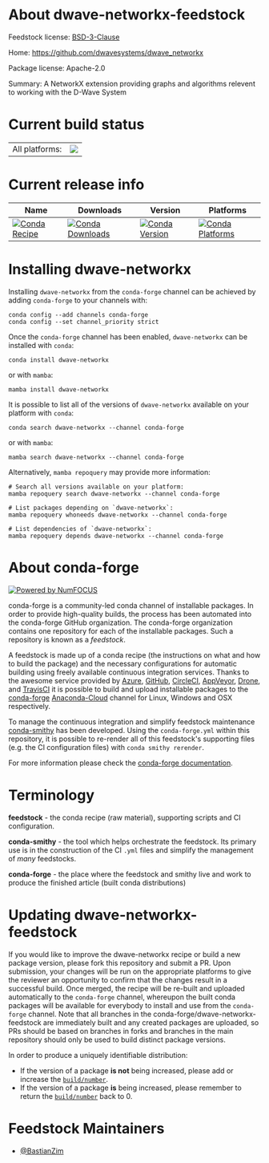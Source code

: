 About dwave-networkx-feedstock
==============================

Feedstock license: [BSD-3-Clause](https://github.com/conda-forge/dwave-networkx-feedstock/blob/main/LICENSE.txt)

Home: https://github.com/dwavesystems/dwave_networkx

Package license: Apache-2.0

Summary: A NetworkX extension providing graphs and algorithms relevent to working with the D-Wave System

Current build status
====================


<table><tr><td>All platforms:</td>
    <td>
      <a href="https://dev.azure.com/conda-forge/feedstock-builds/_build/latest?definitionId=15714&branchName=main">
        <img src="https://dev.azure.com/conda-forge/feedstock-builds/_apis/build/status/dwave-networkx-feedstock?branchName=main">
      </a>
    </td>
  </tr>
</table>

Current release info
====================

| Name | Downloads | Version | Platforms |
| --- | --- | --- | --- |
| [![Conda Recipe](https://img.shields.io/badge/recipe-dwave--networkx-green.svg)](https://anaconda.org/conda-forge/dwave-networkx) | [![Conda Downloads](https://img.shields.io/conda/dn/conda-forge/dwave-networkx.svg)](https://anaconda.org/conda-forge/dwave-networkx) | [![Conda Version](https://img.shields.io/conda/vn/conda-forge/dwave-networkx.svg)](https://anaconda.org/conda-forge/dwave-networkx) | [![Conda Platforms](https://img.shields.io/conda/pn/conda-forge/dwave-networkx.svg)](https://anaconda.org/conda-forge/dwave-networkx) |

Installing dwave-networkx
=========================

Installing `dwave-networkx` from the `conda-forge` channel can be achieved by adding `conda-forge` to your channels with:

```
conda config --add channels conda-forge
conda config --set channel_priority strict
```

Once the `conda-forge` channel has been enabled, `dwave-networkx` can be installed with `conda`:

```
conda install dwave-networkx
```

or with `mamba`:

```
mamba install dwave-networkx
```

It is possible to list all of the versions of `dwave-networkx` available on your platform with `conda`:

```
conda search dwave-networkx --channel conda-forge
```

or with `mamba`:

```
mamba search dwave-networkx --channel conda-forge
```

Alternatively, `mamba repoquery` may provide more information:

```
# Search all versions available on your platform:
mamba repoquery search dwave-networkx --channel conda-forge

# List packages depending on `dwave-networkx`:
mamba repoquery whoneeds dwave-networkx --channel conda-forge

# List dependencies of `dwave-networkx`:
mamba repoquery depends dwave-networkx --channel conda-forge
```


About conda-forge
=================

[![Powered by
NumFOCUS](https://img.shields.io/badge/powered%20by-NumFOCUS-orange.svg?style=flat&colorA=E1523D&colorB=007D8A)](https://numfocus.org)

conda-forge is a community-led conda channel of installable packages.
In order to provide high-quality builds, the process has been automated into the
conda-forge GitHub organization. The conda-forge organization contains one repository
for each of the installable packages. Such a repository is known as a *feedstock*.

A feedstock is made up of a conda recipe (the instructions on what and how to build
the package) and the necessary configurations for automatic building using freely
available continuous integration services. Thanks to the awesome service provided by
[Azure](https://azure.microsoft.com/en-us/services/devops/), [GitHub](https://github.com/),
[CircleCI](https://circleci.com/), [AppVeyor](https://www.appveyor.com/),
[Drone](https://cloud.drone.io/welcome), and [TravisCI](https://travis-ci.com/)
it is possible to build and upload installable packages to the
[conda-forge](https://anaconda.org/conda-forge) [Anaconda-Cloud](https://anaconda.org/)
channel for Linux, Windows and OSX respectively.

To manage the continuous integration and simplify feedstock maintenance
[conda-smithy](https://github.com/conda-forge/conda-smithy) has been developed.
Using the ``conda-forge.yml`` within this repository, it is possible to re-render all of
this feedstock's supporting files (e.g. the CI configuration files) with ``conda smithy rerender``.

For more information please check the [conda-forge documentation](https://conda-forge.org/docs/).

Terminology
===========

**feedstock** - the conda recipe (raw material), supporting scripts and CI configuration.

**conda-smithy** - the tool which helps orchestrate the feedstock.
                   Its primary use is in the construction of the CI ``.yml`` files
                   and simplify the management of *many* feedstocks.

**conda-forge** - the place where the feedstock and smithy live and work to
                  produce the finished article (built conda distributions)


Updating dwave-networkx-feedstock
=================================

If you would like to improve the dwave-networkx recipe or build a new
package version, please fork this repository and submit a PR. Upon submission,
your changes will be run on the appropriate platforms to give the reviewer an
opportunity to confirm that the changes result in a successful build. Once
merged, the recipe will be re-built and uploaded automatically to the
`conda-forge` channel, whereupon the built conda packages will be available for
everybody to install and use from the `conda-forge` channel.
Note that all branches in the conda-forge/dwave-networkx-feedstock are
immediately built and any created packages are uploaded, so PRs should be based
on branches in forks and branches in the main repository should only be used to
build distinct package versions.

In order to produce a uniquely identifiable distribution:
 * If the version of a package **is not** being increased, please add or increase
   the [``build/number``](https://docs.conda.io/projects/conda-build/en/latest/resources/define-metadata.html#build-number-and-string).
 * If the version of a package **is** being increased, please remember to return
   the [``build/number``](https://docs.conda.io/projects/conda-build/en/latest/resources/define-metadata.html#build-number-and-string)
   back to 0.

Feedstock Maintainers
=====================

* [@BastianZim](https://github.com/BastianZim/)


